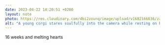 ```yaml
---
date: 2023-04-22 14:20:51 +0200
layout: note
photo: https://res.cloudinary.com/dbi2zounq/image/upload/v1682166036/zatcrtxcamqsvfurkoto.jpg
alt: "A young corgi stares soulfully into the camera while resting on her owner's lap."
---
```

16 weeks and melting hearts 
